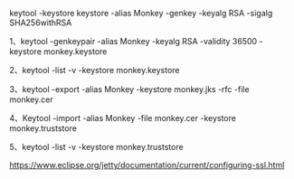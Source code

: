 keytool -keystore keystore -alias Monkey -genkey -keyalg RSA -sigalg SHA256withRSA

1、keytool -genkeypair -alias Monkey -keyalg RSA -validity 36500 -keystore monkey.keystore

2、keytool -list -v -keystore monkey.keystore

3、keytool -export -alias Monkey -keystore monkey.jks -rfc -file monkey.cer

4、Keytool -import -alias Monkey -file monkey.cer -keystore monkey.truststore

5、keytool -list -v -keystore monkey.truststore

https://www.eclipse.org/jetty/documentation/current/configuring-ssl.html





